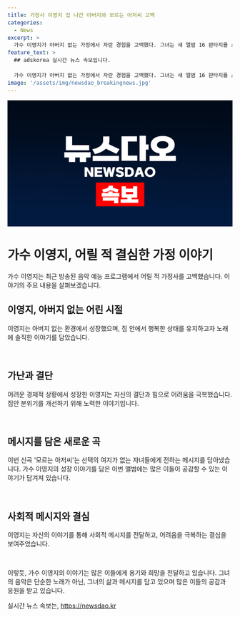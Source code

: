 ```yaml
---
title: 가정사 이영지 집 나간 아버지와 모르는 아저씨 고백
categories:
  - News
excerpt: >
  가수 이영지가 아버지 없는 가정에서 자란 경험을 고백했다. 그녀는 새 앨범 16 판타지를 소개하면서 아버지와의 이야기를 전하며, 가정의 어려움과 자신의 성장 과정을 솔직히 이야기했다. 또한, 무대를 통해 선택권이 없는 모든 자녀들에게 라는 메시지를 전하며 이목을 끌었다. 이는 그녀의 감동적인 이야기와 함께 음악을 통해 전하는 메시지가 더불어 사람들에게 감동을 전하는 요인으로 작용했다.
feature_text: >
  ## adskorea 실시간 뉴스 속보입니다.

  가수 이영지가 아버지 없는 가정에서 자란 경험을 고백했다. 그녀는 새 앨범 16 판타지를 소개하면서 아버지와의 이야기를 전하며, 가정의 어려움과 자신의 성장 과정을 솔직히 이야기했다. 또한, 무대를 통해 선택권이 없는 모든 자녀들에게 라는 메시지를 전하며 이목을 끌었다. 이는 그녀의 감동적인 이야기와 함께 음악을 통해 전하는 메시지가 더불어 사람들에게 감동을 전하는 요인으로 작용했다.
image: '/assets/img/newsdao_breakingnews.jpg'
---
```


<p><img src="/assets/img/newsdao_breakingnews.jpg" alt="adskorea 속보" /></p>

<h1>가수 이영지, 어릴 적 결심한 가정 이야기</h1>

<p>가수 이영지는 최근 방송된 음악 예능 프로그램에서 어릴 적 가정사를 고백했습니다. 이야기의 주요 내용을 살펴보겠습니다.</p>

<h2>이영지, 아버지 없는 어린 시절</h2>

<p data-ke-size="size16">이영지는 아버지 없는 환경에서 성장했으며, 집 안에서 행복한 상태를 유지하고자 노래에 솔직한 이야기를 담았습니다.</p>

<p data-ke-size="size16">&nbsp;</p>

<h2>가난과 결단</h2>

<p data-ke-size="size16">어려운 경제적 상황에서 성장한 이영지는 자신의 결단과 힘으로 어려움을 극복했습니다. 집안 분위기를 개선하기 위해 노력한 이야기입니다.</p>

<p data-ke-size="size16">&nbsp;</p>

<h2>메시지를 담은 새로운 곡</h2>

<p data-ke-size="size16">이번 신곡 '모르는 아저씨'는 선택의 여지가 없는 자녀들에게 전하는 메시지를 담아냈습니다. 가수 이영지의 성장 이야기를 담은 이번 앨범에는 많은 이들이 공감할 수 있는 이야기가 담겨져 있습니다.</p>

<p data-ke-size="size16">&nbsp;</p>

<h2>사회적 메시지와 결심</h2>

<p data-ke-size="size16">이영지는 자신의 이야기를 통해 사회적 메시지를 전달하고, 어려움을 극복하는 결심을 보여주었습니다.</p>

<p data-ke-size="size16">&nbsp;</p>

<p>이렇듯, 가수 이영지의 이야기는 많은 이들에게 용기와 희망을 전달하고 있습니다. 그녀의 음악은 단순한 노래가 아닌, 그녀의 삶과 메시지를 담고 있으며 많은 이들의 공감과 응원을 받고 있습니다.</p>
실시간 뉴스 속보는, <a href="https://newsdao.kr" rel="dofollow">https://newsdao.kr</a>


